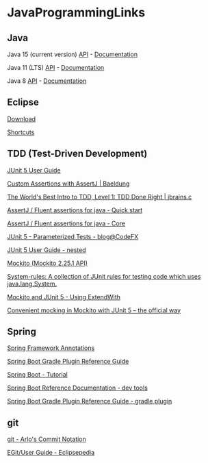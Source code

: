 # JavaProgrammingLinks

## Java

Java 15 (current version) [API](https://docs.oracle.com/en/java/javase/15/docs/api/index.html) - [Documentation](https://docs.oracle.com/en/java/javase/15/)

Java 11 (LTS) [API](https://docs.oracle.com/en/java/javase/11/docs/api/index.html) - [Documentation](https://docs.oracle.com/en/java/javase/11/)

Java 8 [API](https://docs.oracle.com/javase/8/docs/api/index.html) - [Documentation](https://docs.oracle.com/javase/8/)

## Eclipse

[Download](https://www.eclipse.org/downloads/)

[Shortcuts](https://htmlpreview.github.io/?https://github.com/MarioKusek/JavaProgrammingLinks/blob/main/eclipse-shortcuts.html)

## TDD (Test-Driven Development)

[JUnit 5 User Guide](https://junit.org/junit5/docs/current/user-guide/)

[Custom Assertions with AssertJ | Baeldung](https://www.baeldung.com/assertj-custom-assertion)

[The World's Best Intro to TDD, Level 1: TDD Done Right | jbrains.c](https://online-training.jbrains.ca/p/wbitdd-01)

[AssertJ / Fluent assertions for java - Quick start](http://joel-costigliola.github.io/assertj/assertj-core-quick-start.html)

[AssertJ / Fluent assertions for java - Core](http://joel-costigliola.github.io/assertj/assertj-core.html)

[JUnit 5 - Parameterized Tests - blog@CodeFX](https://blog.codefx.org/libraries/junit-5-parameterized-tests/)

[JUnit 5 User Guide - nested](https://junit.org/junit5/docs/current/user-guide/#writing-tests-nested)

[Mockito (Mockito 2.25.1 API)](https://static.javadoc.io/org.mockito/mockito-core/2.25.1/org/mockito/Mockito.html)

[System-rules: A collection of JUnit rules for testing code which uses java.lang.System.](https://github.com/stefanbirkner/system-rules)

[Mockito and JUnit 5 - Using ExtendWith](https://www.baeldung.com/mockito-junit-5-extension)

[Convenient mocking in Mockito with JUnit 5 – the official way](https://solidsoft.wordpress.com/2018/03/27/convenient-mocking-in-mockito-with-junit-5-the-official-way/)

## Spring

[Spring Framework Annotations](https://springframework.guru/spring-framework-annotations/)

[Spring Boot Gradle Plugin Reference Guide](https://docs.spring.io/spring-boot/docs/current/gradle-plugin/reference/html/#packaging-executable-configuring-including-development-only-dependencies)

[Spring Boot - Tutorial](https://www.vogella.com/tutorials/SpringBoot/article.html#example-create-your-first-spring-boot-application)

[Spring Boot Reference Documentation - dev tools](https://docs.spring.io/spring-boot/docs/2.3.1.RELEASE/reference/htmlsingle/#using-boot-devtools)

[Spring Boot Gradle Plugin Reference Guide - gradle plugin](https://docs.spring.io/spring-boot/docs/2.3.1.RELEASE/gradle-plugin/reference/html/#packaging-executable-configuring-including-development-only-dependencies)

## git

[git - Arlo's Commit Notation](https://github.com/RefactoringCombos/ArlosCommitNotation)

[EGit/User Guide - Eclipsepedia](https://wiki.eclipse.org/EGit/User_Guide)
